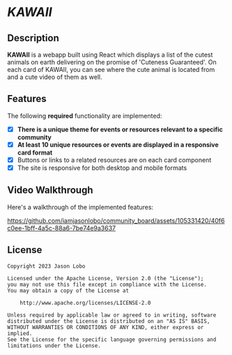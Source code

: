 # *KAWAII*
## Description
**KAWAII** is a webapp built using React which displays a list of the cutest animals on earth delivering on the promise of 'Cuteness Guaranteed'. On each card of KAWAII, you can see where the cute animal is located from and a cute video of them as well.

## Features
The following **required** functionality are implemented:
- [x] **There is a unique theme for events or resources relevant to a specific community**
- [x] **At least 10 unique resources or events are displayed in a responsive card format**
- [x] Buttons or links to a related resources are on each card component
- [x] The site is responsive for both desktop and mobile formats

## Video Walkthrough
Here's a walkthrough of the implemented features:

https://github.com/iamjasonlobo/community_board/assets/105331420/40f6c0ee-1bff-4a5c-88a6-7be74e9a3637

## License

    Copyright 2023 Jason Lobo

    Licensed under the Apache License, Version 2.0 (the "License");
    you may not use this file except in compliance with the License.
    You may obtain a copy of the License at

        http://www.apache.org/licenses/LICENSE-2.0

    Unless required by applicable law or agreed to in writing, software
    distributed under the License is distributed on an "AS IS" BASIS,
    WITHOUT WARRANTIES OR CONDITIONS OF ANY KIND, either express or implied.
    See the License for the specific language governing permissions and
    limitations under the License.
